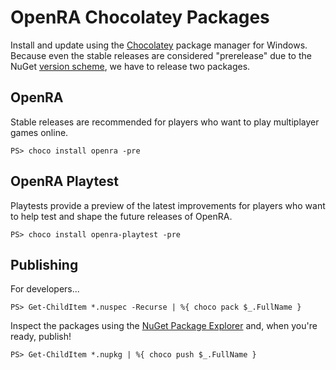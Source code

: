 # OpenRA Chocolatey Packages

Install and update using the [Chocolatey](https://github.com/chocolatey) package manager for Windows. Because even the stable releases are considered "prerelease" due to the NuGet [version scheme](http://docs.nuget.org/Create/Versioning#prerelease-versions), we have to release two packages.

## OpenRA

Stable releases are recommended for players who want to play multiplayer games online.

```
PS> choco install openra -pre
```

## OpenRA Playtest

Playtests provide a preview of the latest improvements for players who want to help test and shape the future releases of OpenRA.

```
PS> choco install openra-playtest -pre
```

## Publishing

For developers...

```
PS> Get-ChildItem *.nuspec -Recurse | %{ choco pack $_.FullName }
```

Inspect the packages using the [NuGet Package Explorer](https://chocolatey.org/packages/NugetPackageExplorer) and, when you're ready, publish!

```
PS> Get-ChildItem *.nupkg | %{ choco push $_.FullName }
```
